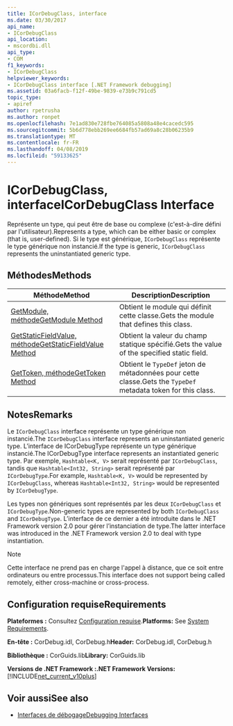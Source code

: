 ```yaml
---
title: ICorDebugClass, interface
ms.date: 03/30/2017
api_name:
- ICorDebugClass
api_location:
- mscordbi.dll
api_type:
- COM
f1_keywords:
- ICorDebugClass
helpviewer_keywords:
- ICorDebugClass interface [.NET Framework debugging]
ms.assetid: 03a6facb-f12f-49be-9839-e73b9c791cd5
topic_type:
- apiref
author: rpetrusha
ms.author: ronpet
ms.openlocfilehash: 7e1ad830e728fbe764085a5808a48e4cacedc595
ms.sourcegitcommit: 5b6d778ebb269ee6684fb57ad69a8c28b06235b9
ms.translationtype: MT
ms.contentlocale: fr-FR
ms.lasthandoff: 04/08/2019
ms.locfileid: "59133625"
---
```

# <a name="icordebugclass-interface"></a><span data-ttu-id="18d02-102">ICorDebugClass, interface</span><span class="sxs-lookup"><span data-stu-id="18d02-102">ICorDebugClass Interface</span></span>

<span data-ttu-id="18d02-103">Représente un type, qui peut être de base ou complexe (c'est-à-dire défini par l'utilisateur).</span><span class="sxs-lookup"><span data-stu-id="18d02-103">Represents a type, which can be either basic or complex (that is, user-defined).</span></span> <span data-ttu-id="18d02-104">Si le type est générique, `ICorDebugClass` représente le type générique non instancié.</span><span class="sxs-lookup"><span data-stu-id="18d02-104">If the type is generic, `ICorDebugClass` represents the uninstantiated generic type.</span></span>  
  
## <a name="methods"></a><span data-ttu-id="18d02-105">Méthodes</span><span class="sxs-lookup"><span data-stu-id="18d02-105">Methods</span></span>  
  
|<span data-ttu-id="18d02-106">Méthode</span><span class="sxs-lookup"><span data-stu-id="18d02-106">Method</span></span>|<span data-ttu-id="18d02-107">Description</span><span class="sxs-lookup"><span data-stu-id="18d02-107">Description</span></span>|  
|------------|-----------------|  
|[<span data-ttu-id="18d02-108">GetModule, méthode</span><span class="sxs-lookup"><span data-stu-id="18d02-108">GetModule Method</span></span>](../../../../docs/framework/unmanaged-api/debugging/icordebugclass-getmodule-method.md)|<span data-ttu-id="18d02-109">Obtient le module qui définit cette classe.</span><span class="sxs-lookup"><span data-stu-id="18d02-109">Gets the module that defines this class.</span></span>|  
|[<span data-ttu-id="18d02-110">GetStaticFieldValue, méthode</span><span class="sxs-lookup"><span data-stu-id="18d02-110">GetStaticFieldValue Method</span></span>](../../../../docs/framework/unmanaged-api/debugging/icordebugclass-getstaticfieldvalue-method.md)|<span data-ttu-id="18d02-111">Obtient la valeur du champ statique spécifié.</span><span class="sxs-lookup"><span data-stu-id="18d02-111">Gets the value of the specified static field.</span></span>|  
|[<span data-ttu-id="18d02-112">GetToken, méthode</span><span class="sxs-lookup"><span data-stu-id="18d02-112">GetToken Method</span></span>](../../../../docs/framework/unmanaged-api/debugging/icordebugclass-gettoken-method.md)|<span data-ttu-id="18d02-113">Obtient le `TypeDef` jeton de métadonnées pour cette classe.</span><span class="sxs-lookup"><span data-stu-id="18d02-113">Gets the `TypeDef` metadata token for this class.</span></span>|  
  
## <a name="remarks"></a><span data-ttu-id="18d02-114">Notes</span><span class="sxs-lookup"><span data-stu-id="18d02-114">Remarks</span></span>  
 <span data-ttu-id="18d02-115">Le `ICorDebugClass` interface représente un type générique non instancié.</span><span class="sxs-lookup"><span data-stu-id="18d02-115">The `ICorDebugClass` interface represents an uninstantiated generic type.</span></span> <span data-ttu-id="18d02-116">L’interface de ICorDebugType représente un type générique instancié.</span><span class="sxs-lookup"><span data-stu-id="18d02-116">The ICorDebugType interface represents an instantiated generic type.</span></span> <span data-ttu-id="18d02-117">Par exemple, `Hashtable<K, V>` serait représenté par `ICorDebugClass`, tandis que `Hashtable<Int32, String>` serait représenté par `ICorDebugType`.</span><span class="sxs-lookup"><span data-stu-id="18d02-117">For example, `Hashtable<K, V>` would be represented by `ICorDebugClass`, whereas `Hashtable<Int32, String>` would be represented by `ICorDebugType`.</span></span>  
  
 <span data-ttu-id="18d02-118">Les types non génériques sont représentés par les deux `ICorDebugClass` et `ICorDebugType`.</span><span class="sxs-lookup"><span data-stu-id="18d02-118">Non-generic types are represented by both `ICorDebugClass` and `ICorDebugType`.</span></span> <span data-ttu-id="18d02-119">L’interface de ce dernier a été introduite dans le .NET Framework version 2.0 pour gérer l’instanciation de type.</span><span class="sxs-lookup"><span data-stu-id="18d02-119">The latter interface was introduced in the .NET Framework version 2.0 to deal with type instantiation.</span></span>  
  
> [!NOTE]
>  <span data-ttu-id="18d02-120">Cette interface ne prend pas en charge l'appel à distance, que ce soit entre ordinateurs ou entre processus.</span><span class="sxs-lookup"><span data-stu-id="18d02-120">This interface does not support being called remotely, either cross-machine or cross-process.</span></span>  
  
## <a name="requirements"></a><span data-ttu-id="18d02-121">Configuration requise</span><span class="sxs-lookup"><span data-stu-id="18d02-121">Requirements</span></span>  
 <span data-ttu-id="18d02-122">**Plateformes :** Consultez [Configuration requise](../../../../docs/framework/get-started/system-requirements.md).</span><span class="sxs-lookup"><span data-stu-id="18d02-122">**Platforms:** See [System Requirements](../../../../docs/framework/get-started/system-requirements.md).</span></span>  
  
 <span data-ttu-id="18d02-123">**En-tête :** CorDebug.idl, CorDebug.h</span><span class="sxs-lookup"><span data-stu-id="18d02-123">**Header:** CorDebug.idl, CorDebug.h</span></span>  
  
 <span data-ttu-id="18d02-124">**Bibliothèque :** CorGuids.lib</span><span class="sxs-lookup"><span data-stu-id="18d02-124">**Library:** CorGuids.lib</span></span>  
  
 **<span data-ttu-id="18d02-125">Versions de .NET Framework :</span><span class="sxs-lookup"><span data-stu-id="18d02-125">.NET Framework Versions:</span></span>** [!INCLUDE[net_current_v10plus](../../../../includes/net-current-v10plus-md.md)]  
  
## <a name="see-also"></a><span data-ttu-id="18d02-126">Voir aussi</span><span class="sxs-lookup"><span data-stu-id="18d02-126">See also</span></span>

- [<span data-ttu-id="18d02-127">Interfaces de débogage</span><span class="sxs-lookup"><span data-stu-id="18d02-127">Debugging Interfaces</span></span>](../../../../docs/framework/unmanaged-api/debugging/debugging-interfaces.md)
